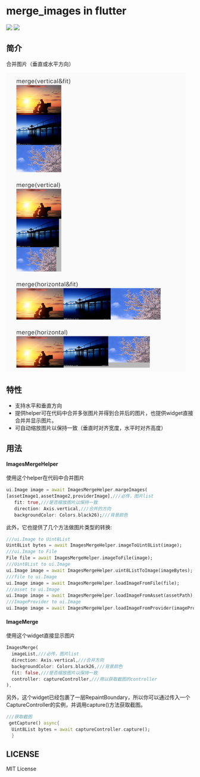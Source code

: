# merge_images in flutter

<a href="https://https://pub.dev/packages/merge_images"><img src="https://img.shields.io/pub/v/merge_images.svg"/></a>  </a><a href="https://opensource.org/licenses/MIT"><img src="https://img.shields.io/badge/License-MIT-yellow.svg"/></a>

## 简介 
合并图片（垂直或水平方向）

![Preview](example/preview/preview1.png)

## 特性
* 支持水平和垂直方向
* 提供helper可在代码中合并多张图片并得到合并后的图片，也提供widget直接合并并显示图片。
* 可自动缩放图片以保持一致（垂直时对齐宽度，水平时对齐高度）

## 用法
#### ImagesMergeHelper
使用这个helper在代码中合并图片

``` dart
ui.Image image = await ImagesMergeHelper.margeImages(
[assetImage1,assetImage2,providerImage],///必传，图片list
   fit: true,///是否缩放图片以保持一致
   direction: Axis.vertical,///合并的方向
   backgroundColor: Colors.black26);///背景颜色
```
此外，它也提供了几个方法做图片类型的转换:
``` dart
///ui.Image to Uint8List
Uint8List bytes = await ImagesMergeHelper.imageToUint8List(image);
///ui.Image to File
File file = await ImagesMergeHelper.imageToFile(image);
///Uint8List to ui.Image
ui.Image image = await ImagesMergeHelper.uint8ListToImage(imageBytes);
///file to ui.Image
ui.Image image = await ImagesMergeHelper.loadImageFromFile(file);
///asset to ui.Image
ui.Image image = await ImagesMergeHelper.loadImageFromAsset(assetPath);
///ImageProvider to ui.Image
ui.Image image = await ImagesMergeHelper.loadImageFromProvider(imageProvider);

```
#### ImageMerge
使用这个widget直接显示图片
``` dart
ImagesMerge(
  imageList,///必传，图片list
  direction: Axis.vertical,///合并方向
  backgroundColor: Colors.black26,///背景颜色
  fit: false,///是否缩放图片以保持一致
  controller: captureController,///用以获取截图的controller
),
```
另外，这个widget已经包裹了一层RepaintBoundary，所以你可以通过传入一个CaptureController的实例，并调用capture()方法获取截图。
``` dart
///获取截图
 getCapture() async{
  Uint8List bytes = await captureController.capture();
  }
```
## LICENSE
MIT License